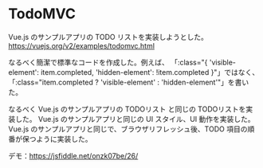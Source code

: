 # TodoMVC

Vue.js のサンプルアプリの TODO リストを実装しようとした。 https://vuejs.org/v2/examples/todomvc.html

なるべく簡潔で標準なコードを作成した。例えば、 「:class="{ 'visible-element': item.completed, 'hidden-element': !item.completed }"」ではなく、 「:class="item.completed ? 'visible-element' : 'hidden-element'"」を書いた。

なるべく Vue.js のサンプルアプリの TODOリスト と同じの TODOリストを実装した。 Vue.js のサンプルアプリと同じの UI スタイル、UI 動作を実装した。 Vue.js のサンプルアプリと同じで、ブラウザリフレッシュ後、TODO 項目の順番が保つように実装した。

デモ：https://jsfiddle.net/onzk07be/26/
